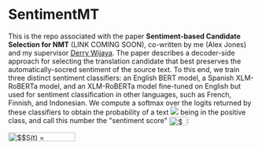 # SentimentMT

This is the repo associated with the paper **Sentiment-based Candidate Selection for NMT** (LINK COMING SOON), co-written by me (Alex Jones) and my supervisor [Derry Wijaya](https://derrywijaya.github.io/web/). The paper describes a decoder-side approach for selecting the translation candidate that best preserves the automatically-socred sentiment of the source text. To this end, we train three distinct sentiment classifiers: an English BERT model, a Spanish XLM-RoBERTa model, and an XLM-RoBERTa model fine-tuned on English but used for sentiment classification in other languages, such as French, Finnish, and Indonesian. We compute a softmax over the logits returned by these classifiers to obtain the probability of a text <img src="https://render.githubusercontent.com/render/math?math=t"> being in the positive class, and call this number the "sentiment score" <img src="http://www.sciweavers.org/tex2img.php?eq=%24%24S%28t%29%24%24&bc=White&fc=Black&im=jpg&fs=12&ff=arev&edit=0" align="center" border="0" alt="$$S(t)$$" width="36" height="18" />:

<img src="http://www.sciweavers.org/tex2img.php?eq=%24%24S%28t%29%20%3D%20P%28c%3D1%7Ct%29%24%24&bc=White&fc=Black&im=jpg&fs=12&ff=arev&edit=0" align="center" border="0" alt="$$S(t) = P(c=1|t)$$" width="136" height="18" />

